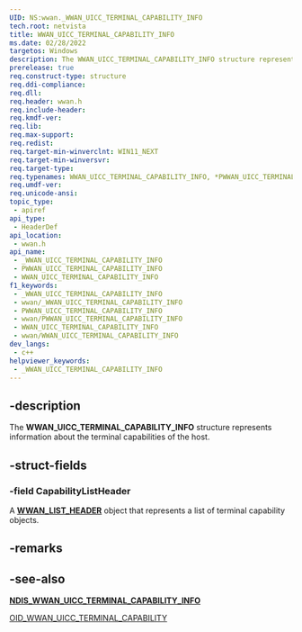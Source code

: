 ```yaml
---
UID: NS:wwan._WWAN_UICC_TERMINAL_CAPABILITY_INFO
tech.root: netvista
title: WWAN_UICC_TERMINAL_CAPABILITY_INFO
ms.date: 02/28/2022
targetos: Windows
description: The WWAN_UICC_TERMINAL_CAPABILITY_INFO structure represents information about the terminal capabilities of the host.
prerelease: true
req.construct-type: structure
req.ddi-compliance: 
req.dll: 
req.header: wwan.h
req.include-header: 
req.kmdf-ver: 
req.lib: 
req.max-support: 
req.redist: 
req.target-min-winverclnt: WIN11_NEXT
req.target-min-winversvr: 
req.target-type: 
req.typenames: WWAN_UICC_TERMINAL_CAPABILITY_INFO, *PWWAN_UICC_TERMINAL_CAPABILITY_INFO
req.umdf-ver: 
req.unicode-ansi: 
topic_type:
 - apiref
api_type:
 - HeaderDef
api_location:
 - wwan.h
api_name:
 - _WWAN_UICC_TERMINAL_CAPABILITY_INFO
 - PWWAN_UICC_TERMINAL_CAPABILITY_INFO
 - WWAN_UICC_TERMINAL_CAPABILITY_INFO
f1_keywords:
 - _WWAN_UICC_TERMINAL_CAPABILITY_INFO
 - wwan/_WWAN_UICC_TERMINAL_CAPABILITY_INFO
 - PWWAN_UICC_TERMINAL_CAPABILITY_INFO
 - wwan/PWWAN_UICC_TERMINAL_CAPABILITY_INFO
 - WWAN_UICC_TERMINAL_CAPABILITY_INFO
 - wwan/WWAN_UICC_TERMINAL_CAPABILITY_INFO
dev_langs:
 - c++
helpviewer_keywords:
 - _WWAN_UICC_TERMINAL_CAPABILITY_INFO
---
```


## -description

The **WWAN_UICC_TERMINAL_CAPABILITY_INFO** structure represents information about the terminal capabilities of the host. 

## -struct-fields

### -field CapabilityListHeader

A [**WWAN_LIST_HEADER**](ns-wwan-_wwan_list_header.md) object that represents a list of terminal capability objects.

## -remarks


## -see-also

[**NDIS_WWAN_UICC_TERMINAL_CAPABILITY_INFO**](../ndiswwan/ns-ndiswwan-ndis_wwan_uicc_terminal_capability_info.md)

[OID_WWAN_UICC_TERMINAL_CAPABILITY](/windows-hardware/drivers/network/oid-wwan-uicc-terminal-capability)